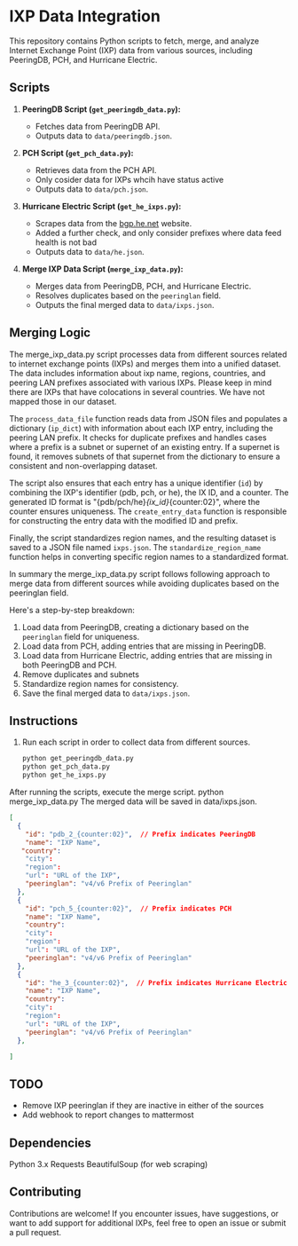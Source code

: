 # IXP Data Integration

This repository contains Python scripts to fetch, merge, and analyze Internet Exchange Point (IXP) data from various sources, including PeeringDB, PCH, and Hurricane Electric.

## Scripts

1. **PeeringDB Script (`get_peeringdb_data.py`):**
   - Fetches data from PeeringDB API.
   - Outputs data to `data/peeringdb.json`.

2. **PCH Script (`get_pch_data.py`):**
   - Retrieves data from the PCH API.
   - Only cosider data for IXPs whcih have status active
   - Outputs data to `data/pch.json`.

3. **Hurricane Electric Script (`get_he_ixps.py`):**
   - Scrapes data from the [bgp.he.net](https://bgp.he.net) website.
   - Added a further check, and only consider prefixes where data feed health is not bad
   - Outputs data to `data/he.json`.

4. **Merge IXP Data Script (`merge_ixp_data.py`):**
   - Merges data from PeeringDB, PCH, and Hurricane Electric.
   - Resolves duplicates based on the `peeringlan` field.
   - Outputs the final merged data to `data/ixps.json`.

## Merging Logic
The merge_ixp_data.py script processes data from different sources related to internet exchange points (IXPs) and merges them into a unified dataset. The data includes information about ixp name, regions, countries, and peering LAN prefixes associated with various IXPs. Please keep in mind there are IXPs that have colocations in several countries. We have not mapped those in our dataset.

The `process_data_file` function reads data from JSON files and populates a dictionary (`ip_dict`) with information about each IXP entry, including the peering LAN prefix. It checks for duplicate prefixes and handles cases where a prefix is a subnet or supernet of an existing entry. If a supernet is found, it removes subnets of that supernet from the dictionary to ensure a consistent and non-overlapping dataset.

The script also ensures that each entry has a unique identifier (`id`) by combining the IXP's identifier (pdb, pch, or he), the IX ID, and a counter. The generated ID format is "{pdb/pch/he}_{ix_id}_{counter:02}", where the counter ensures uniqueness. The `create_entry_data` function is responsible for constructing the entry data with the modified ID and prefix.

Finally, the script standardizes region names, and the resulting dataset is saved to a JSON file named `ixps.json`. The `standardize_region_name` function helps in converting specific region names to a standardized format.

In summary the merge_ixp_data.py script follows following approach to merge data from different sources while avoiding duplicates based on the peeringlan field. 

Here's a step-by-step breakdown:
1. Load data from PeeringDB, creating a dictionary based on the `peeringlan` field for uniqueness.
2. Load data from PCH, adding entries that are missing in PeeringDB.
3. Load data from Hurricane Electric, adding entries that are missing in both PeeringDB and PCH.
4. Remove duplicates and subnets
5. Standardize region names for consistency.
6. Save the final merged data to `data/ixps.json`.


## Instructions

1. Run each script in order to collect data from different sources.

   ```bash
   python get_peeringdb_data.py
   python get_pch_data.py
   python get_he_ixps.py

   
After running the scripts, execute the merge script.
python merge_ixp_data.py
The merged data will be saved in data/ixps.json.
```json
[
  {
    "id": "pdb_2_{counter:02}",  // Prefix indicates PeeringDB
    "name": "IXP Name",
   "country": 
    "city": 
    "region": 
    "url": "URL of the IXP",
    "peeringlan": "v4/v6 Prefix of Peeringlan"
  },
  {
    "id": "pch_5_{counter:02}",  // Prefix indicates PCH
    "name": "IXP Name",
    "country": 
    "city": 
    "region": 
    "url": "URL of the IXP",
    "peeringlan": "v4/v6 Prefix of Peeringlan"
  },
  {
    "id": "he_3_{counter:02}",  // Prefix indicates Hurricane Electric
    "name": "IXP Name",
    "country": 
    "city": 
    "region": 
    "url": "URL of the IXP",
    "peeringlan": "v4/v6 Prefix of Peeringlan"
  },

]
```
## TODO
- Remove IXP peeringlan if they are inactive in either of the sources
- Add webhook to report changes to mattermost
## Dependencies
Python 3.x
Requests
BeautifulSoup (for web scraping)

## Contributing
Contributions are welcome! If you encounter issues, have suggestions, or want to add support for additional IXPs, feel free to open an issue or submit a pull request.
